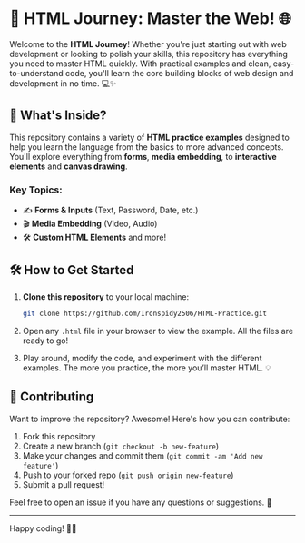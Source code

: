 # 🚀 HTML Journey: Master the Web! 🌐

Welcome to the **HTML Journey**! Whether you're just starting out with web development or looking to polish your skills, this repository has everything you need to master HTML quickly. With practical examples and clean, easy-to-understand code, you'll learn the core building blocks of web design and development in no time. 💻✨

## 📝 What's Inside?

This repository contains a variety of **HTML practice examples** designed to help you learn the language from the basics to more advanced concepts. You'll explore everything from **forms**, **media embedding**, to **interactive elements** and **canvas drawing**.

### Key Topics:

- ✍️ **Forms & Inputs** (Text, Password, Date, etc.)
- 🎬 **Media Embedding** (Video, Audio)
- 🛠️ **Custom HTML Elements** and more!


## 🛠️ How to Get Started

1. **Clone this repository** to your local machine:

   ```bash
   git clone https://github.com/Ironspidy2506/HTML-Practice.git
   ```

2. Open any `.html` file in your browser to view the example. All the files are ready to go!

3. Play around, modify the code, and experiment with the different examples. The more you practice, the more you’ll master HTML. 💡

## 🤝 Contributing

Want to improve the repository? Awesome! Here's how you can contribute:

1. Fork this repository
2. Create a new branch (`git checkout -b new-feature`)
3. Make your changes and commit them (`git commit -am 'Add new feature'`)
4. Push to your forked repo (`git push origin new-feature`)
5. Submit a pull request!

Feel free to open an issue if you have any questions or suggestions. 🚀

---

Happy coding! 👨‍💻
